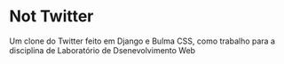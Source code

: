# Not Twitter
Um clone do Twitter feito em Django e Bulma CSS, como trabalho para a disciplina de Laboratório de Dsenevolvimento Web

